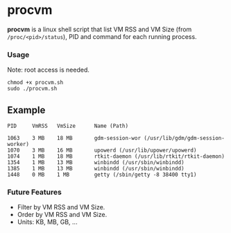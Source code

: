 # procvm
**procvm** is a linux shell script that list VM RSS and VM Size (from `/proc/<pid>/status`), PID and command for each running process.

### Usage
Note: root access is needed.

	chmod +x procvm.sh
	sudo ./procvm.sh

## Example
	PID		VmRSS	VmSize		Name (Path)

	1063	3 MB	18 MB		gdm-session-wor (/usr/lib/gdm/gdm-session-worker)
	1070	3 MB	16 MB		upowerd (/usr/lib/upower/upowerd)
	1074	1 MB	18 MB		rtkit-daemon (/usr/lib/rtkit/rtkit-daemon)
	1354	1 MB	13 MB		winbindd (/usr/sbin/winbindd)
	1385	1 MB	13 MB		winbindd (/usr/sbin/winbindd)
	1448	0 MB	1 MB		getty (/sbin/getty -8 38400 tty1)


### Future Features
* Filter by VM RSS and VM Size.
* Order by VM RSS and VM Size.
* Units: KB, MB, GB, ...
